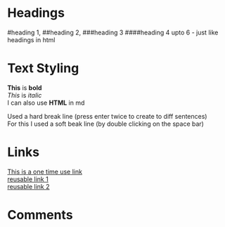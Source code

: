 # Headings
#heading 1, ##heading 2, ###heading 3 ####heading 4 upto 6 - just like headings in html

# Text Styling
**This** is __bold__
<br/>
*This* is _italic_
<br/>
<span>I can also use <b>HTML</b> in md</span>

Used a hard break line (press enter twice to create to diff sentences)   
For this I used a soft beak line (by double clicking on the space bar)


# Links
[This is a one time use link](https://github.com/Mwakanemela)  
[reusable link 1][myreference]  
[reusable link 2][myreference]


[myreference]: https://github.com/Mwakanemela/


# Comments
[comment]: <> (This is a comment)  
[//]:<> (This is also a comment)
